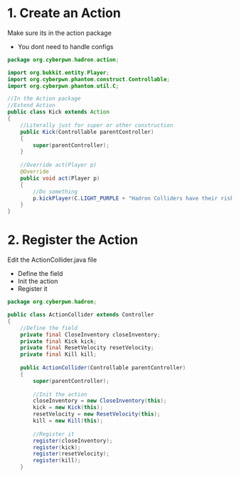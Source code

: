 # 1. Create an Action #
Make sure its in the action package

* You dont need to handle configs
``` java
package org.cyberpwn.hadron.action;

import org.bukkit.entity.Player;
import org.cyberpwn.phantom.construct.Controllable;
import org.cyberpwn.phantom.util.C;

//In the Action package
//Extend Action
public class Kick extends Action
{
    //Literally just for super or other construction
	public Kick(Controllable parentController)
	{
		super(parentController);
	}
	
    //Override act(Player p)
	@Override
	public void act(Player p)
	{
        //Do something
		p.kickPlayer(C.LIGHT_PURPLE + "Hadron Colliders have their risks.");
	}
}
```

# 2. Register the Action #
Edit the ActionCollider.java file 

* Define the field
* Init the action
* Register it

``` java
package org.cyberpwn.hadron;

public class ActionCollider extends Controller
{
    //Define the field
	private final CloseInventory closeInventory;
	private final Kick kick;
	private final ResetVelocity resetVelocity;
	private final Kill kill;
	
	public ActionCollider(Controllable parentController)
	{
		super(parentController);
		
        //Init the action
		closeInventory = new CloseInventory(this);
		kick = new Kick(this);
		resetVelocity = new ResetVelocity(this);
		kill = new Kill(this);
		
        //Register it
		register(closeInventory);
		register(kick);
		register(resetVelocity);
		register(kill);
	}
```